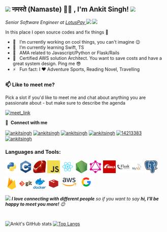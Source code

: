 <h2><img src="https://emojis.slackmojis.com/emojis/images/1531849430/4246/blob-sunglasses.gif?1531849430" width="30"/> नमस्ते (Namaste) 🙏🏻 , I'm Ankit Singh! <img src="https://media.giphy.com/media/12oufCB0MyZ1Go/giphy.gif" width="50"></h2>
<img align='right' src="https://media.giphy.com/media/M9gbBd9nbDrOTu1Mqx/giphy.gif" width="230">
<p><em>Senior Software Engineer at <a href="https://www.lotuspay.com/">LotusPay
</a><img src="https://media.giphy.com/media/WUlplcMpOCEmTGBtBW/giphy.gif" width="30"> 
</em></p>


<!--START_SECTION:badges-->
<!--END_SECTION:badges-->

In this place I open source codes and fix things :rofl:

- 🔭 &nbsp; I’m currently working on cool things, you can't imagine :wink:
- 🌱 &nbsp; I’m currently learning Swift, TS
- 💬 &nbsp; AMA related to Javascript/Python or Flask/Rails
- 👾 &nbsp; Certified AWS solution Architect. You want to save costs and have a great system design. Ping me 😎
- ⚡ &nbsp; Fun fact: I :heart: Adventure Sports, Reading Novel, Travelling

### 📫 Like to meet me?

Pick a slot if you'd like to meet me and chat about anything you are passionate about - but make sure to describe the agenda

<a href="https://cal.com/ankitsingh/30min" target="_blank"><img width="498" alt="meet_link" src="https://user-images.githubusercontent.com/15426564/144297439-f530f383-e73e-41e0-9914-a9b7d3f432e5.png"></a>

🔗 &nbsp;**Connect with me**
<p align="left">
<a href="https://dev.to/ankitsingh" target="blank"><img align="center" src="https://cdn.jsdelivr.net/npm/simple-icons@3.0.1/icons/dev-dot-to.svg" alt="ankitsingh" height="30" width="40" /></a>
<a href="https://medium.com/@ankitsingh99" target="blank"><img align="center" src="https://cdn.jsdelivr.net/npm/simple-icons@3.0.1/icons/medium.svg" alt="ankitsingh" height="30" width="40" /></a>
<a href="https://twitter.com/amankitsingh" target="blank"><img align="center" src="https://raw.githubusercontent.com/rahuldkjain/github-profile-readme-generator/master/src/images/icons/Social/twitter.svg" alt="ankitsingh" height="30" width="40" /></a>
<a href="https://linkedin.com/in/ankitsingh99" target="blank"><img align="center" src="https://raw.githubusercontent.com/rahuldkjain/github-profile-readme-generator/master/src/images/icons/Social/linked-in-alt.svg" alt="ankitsingh" height="30" width="40" /></a>
<a href="https://stackoverflow.com/users/14213383" target="blank"><img align="center" src="https://raw.githubusercontent.com/rahuldkjain/github-profile-readme-generator/master/src/images/icons/Social/stack-overflow.svg" alt="14213383" height="30" width="40" /></a>
<a href="https://instagram.com/amankitsingh" target="blank"><img align="center" src="https://raw.githubusercontent.com/rahuldkjain/github-profile-readme-generator/master/src/images/icons/Social/instagram.svg" alt="ankitsingh" height="30" width="40" /></a>
  
### Languages and Tools:


<code><img height="40" src="https://raw.githubusercontent.com/github/explore/80688e429a7d4ef2fca1e82350fe8e3517d3494d/topics/python/python.png"></code>
<code><img height="40" src="https://raw.githubusercontent.com/github/explore/80688e429a7d4ef2fca1e82350fe8e3517d3494d/topics/cpp/cpp.png"></code>
<code><img height="40" src="https://raw.githubusercontent.com/github/explore/80688e429a7d4ef2fca1e82350fe8e3517d3494d/topics/ruby/ruby.png"></code>
<code><img height="40" src="https://raw.githubusercontent.com/github/explore/80688e429a7d4ef2fca1e82350fe8e3517d3494d/topics/javascript/javascript.png"></code>
<code><img height="40" src="https://raw.githubusercontent.com/github/explore/80688e429a7d4ef2fca1e82350fe8e3517d3494d/topics/react/react.png"></code>
<code><img height="40" src="https://raw.githubusercontent.com/github/explore/80688e429a7d4ef2fca1e82350fe8e3517d3494d/topics/nodejs/nodejs.png"></code>
<code><img height="40" src="https://raw.githubusercontent.com/github/explore/5c058a388828bb5fde0bcafd4bc867b5bb3f26f3/topics/graphql/graphql.png"></code>
<code><img height="40" src="https://raw.githubusercontent.com/github/explore/5c058a388828bb5fde0bcafd4bc867b5bb3f26f3/topics/rails/rails.png"></code>
<code><img height="40" src="https://raw.githubusercontent.com/github/explore/5c058a388828bb5fde0bcafd4bc867b5bb3f26f3/topics/flask/flask.png"></code>
<code><img height="40" src="https://raw.githubusercontent.com/github/explore/80688e429a7d4ef2fca1e82350fe8e3517d3494d/topics/mysql/mysql.png"></code>
<code><img height="40" src="https://raw.githubusercontent.com/github/explore/80688e429a7d4ef2fca1e82350fe8e3517d3494d/topics/postgresql/postgresql.png"></code>
<code><img height="40" src="https://raw.githubusercontent.com/github/explore/80688e429a7d4ef2fca1e82350fe8e3517d3494d/topics/firebase/firebase.png"></code>
<code><img height="40" src="https://raw.githubusercontent.com/github/explore/80688e429a7d4ef2fca1e82350fe8e3517d3494d/topics/git/git.png"></code>
<code><img height="40" src="https://raw.githubusercontent.com/github/explore/80688e429a7d4ef2fca1e82350fe8e3517d3494d/topics/docker/docker.png"></code>
<code><img height="40" src="https://raw.githubusercontent.com/github/explore/80688e429a7d4ef2fca1e82350fe8e3517d3494d/topics/redis/redis.png"></code>
<code><img height="50" src="https://raw.githubusercontent.com/github/explore/80688e429a7d4ef2fca1e82350fe8e3517d3494d/topics/aws/aws.png"></code>
<code><img height="50" src="https://raw.githubusercontent.com/github/explore/80688e429a7d4ef2fca1e82350fe8e3517d3494d/topics/google/google.png"></code>

<img src="https://media.giphy.com/media/LnQjpWaON8nhr21vNW/giphy.gif" width="60"> <em><b>I love connecting with different people</b> so if you want to say <b>hi, I'll be happy to meet you more!</b> 😊</em>

<br/>

![Ankit's GitHub stats](https://github-readme-stats.vercel.app/api?username=amankitsingh&hide=issues&count_private=true&show_icons=true&theme=onedark)
[![Top Langs](https://github-readme-stats.vercel.app/api/top-langs/?username=amankitsingh&layout=compact&theme=calm)](https://github.com/amankitsingh/github-readme-stats)


<!---
- 👨‍💻 &nbsp;Read more about my projects at [theankitsingh.in](https://www.theankitsingh.in/#portfolio)
&nbsp;&nbsp;&nbsp; &nbsp;&nbsp;&nbsp;&nbsp;&nbsp;
<a href="https://twitter.com/amankitsingh"><img src="https://img.icons8.com/android/24/000000/twitter.png" height="20px" width="20px"/></a>
&nbsp;&nbsp;&nbsp; &nbsp;&nbsp;&nbsp; &nbsp;&nbsp;&nbsp; &nbsp;&nbsp;&nbsp; &nbsp;&nbsp;&nbsp; &nbsp;&nbsp;&nbsp;
<a href="https://www.linkedin.com/in/ankitsingh99/"><img src="https://img.icons8.com/android/24/000000/linkedin.png" height="20px" width="20px"/></a>
&nbsp;&nbsp;&nbsp; &nbsp;&nbsp;&nbsp; &nbsp;&nbsp;&nbsp; &nbsp;&nbsp;&nbsp; &nbsp;&nbsp;&nbsp; &nbsp;&nbsp;&nbsp;
<a href="https://www.instagram.com/amankitsingh/"><img src="https://img.icons8.com/android/24/000000/instagram.png" height="20px" width="20px"/></a>
&nbsp;&nbsp;&nbsp; &nbsp;&nbsp;&nbsp; &nbsp;&nbsp;&nbsp; &nbsp;&nbsp;&nbsp; &nbsp;&nbsp;&nbsp; &nbsp;
<a href="https://www.medium.com/@ankitsingh99"><img src="https://img.icons8.com/color/search" height="20px" width="20px"/></a>
&nbsp;&nbsp;&nbsp; &nbsp;&nbsp;&nbsp; &nbsp;&nbsp;&nbsp; &nbsp;&nbsp;&nbsp; &nbsp;&nbsp;
<a href="https://www.dev.to/ankitsingh/"><img src="https://img.icons8.com/color/search" height="20px" width="20px"/></a>


[@amankitsingh](https://twitter.com/amankitsingh/) &nbsp;&nbsp;&nbsp;
[@ankitsingh99](https://www.linkedin.com/in/ankitsingh99/) &nbsp;&nbsp;&nbsp;
[@amankitsingh](https://www.instagram.com/amankitsingh/) &nbsp;&nbsp;&nbsp;
[@ankitsingh](https://dev.to/ankitsingh) &nbsp;&nbsp;&nbsp;
[@ankitsingh99](https://medium.com/@ankitsingh99)
--->
<!---
<img align='right' src="https://media.giphy.com/media/M9gbBd9nbDrOTu1Mqx/giphy.gif" width="230">
![Hi there 👋 I'm Ankit Singh. I'm a software developer](https://github.com/infinityrun/infinityrun/blob/master/bio.gif)

<p align="left"> <img src="https://komarev.com/ghpvc/?username=amankitsingh" alt="ankitsingh" /> </p>

![no of visitors](https://visitor-badge.glitch.me/badge?page_id=amankitsingh&left_color=green&right_color=red)
--->
